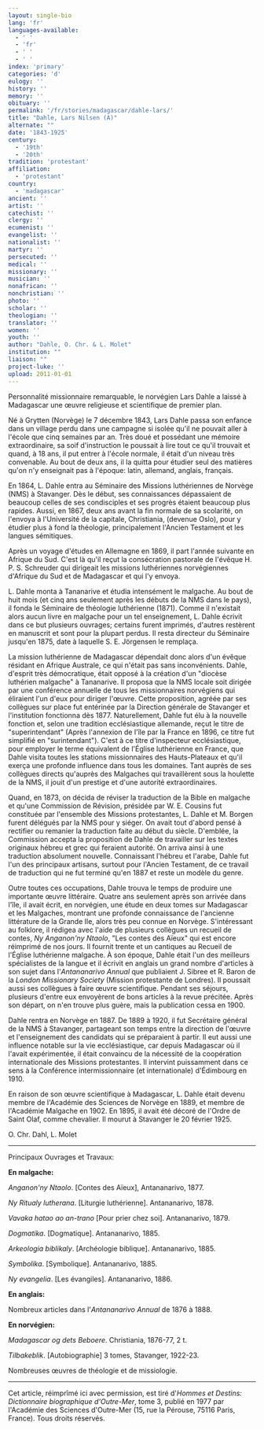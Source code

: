 ```yaml
---
layout: single-bio
lang: 'fr'
languages-available:
  - ' '
  - 'fr'
  - ' '
  - ' '
index: 'primary'
categories: 'd'
eulogy: ''
history: ''
memory: ''
obituary: ''
permalink: '/fr/stories/madagascar/dahle-lars/'
title: "Dahle, Lars Nilsen (A)"
alternate: ""
date: '1843-1925'
century:
  - '19th'
  - '20th'
tradition: 'protestant'
affiliation:
  - 'protestant'
country:
  - 'madagascar'
ancient: ''
artist: ''
catechist: ''
clergy: ''
ecumenist: ''
evangelist: ''
nationalist: ''
martyr: ''
persecuted: ''
medical: ''
missionary: ''
musician: ''
nonafrican: ''
nonchristian: ''
photo: ''
scholar: ''
theologian: ''
translator: ''
women: ''
youth: ''
author: "Dahle, O. Chr. & L. Molet"
institution: ""
liaison: ""
project-luke: ''
upload: 2011-01-01
---
```




Personnalité missionnaire remarquable, le norvégien Lars Dahle a laissé à Madagascar une œuvre religieuse et scientifique de premier plan.

Né à Grytten (Norvège) le 7 décembre 1843, Lars Dahle passa son enfance dans un village perdu dans une campagne si isolée qu'il ne pouvait aller à l'école que cinq semaines par an. Très doué et possédant une mémoire extraordinaire, sa soif d'instruction le poussait à lire tout ce qu'il trouvait et quand, à 18 ans, il put entrer à l'école normale, il était d'un niveau très convenable. Au bout de deux ans, il la quitta pour étudier seul des matières qu'on n'y enseignait pas à l'époque: latin, allemand, anglais, français.

En 1864, L. Dahle entra au Séminaire des Missions luthériennes de Norvège (NMS) à Stavanger. Dès le début, ses connaissances dépassaient de beaucoup celles de ses condisciples et ses progrès étaient beaucoup plus rapides. Aussi, en 1867, deux ans avant la fin normale de sa scolarité, on l'envoya à l'Université de la capitale, Christiania, (devenue Oslo), pour y étudier plus à fond la théologie, principalement l'Ancien Testament et les langues sémitiques.

Après un voyage d'études en Allemagne en 1869, il part l'année suivante en Afrique du Sud. C'est là qu'il reçut la consécration pastorale de l'évêque H. P. S. Schreuder qui dirigeait les missions luthériennes norvégiennes d'Afrique du Sud et de Madagascar et qui l'y envoya.

L. Dahle monta à Tananarive et étudia intensément le malgache. Au bout de huit mois (et cinq ans seulement après les débuts de la NMS dans le pays), il fonda le Séminaire de théologie luthérienne (1871). Comme il n'existait alors aucun livre en malgache pour un tel enseignement, L. Dahle écrivit dans ce but plusieurs ouvrages; certains furent imprimés, d'autres restèrent en manuscrit et sont pour la plupart perdus. Il resta directeur du Séminaire jusqu'en 1875, date à laquelle S. E. Jörgensen le remplaça.

La mission luthérienne de Madagascar dépendait donc alors d'un évêque résidant en Afrique Australe, ce qui n'était pas sans inconvénients. Dahle, d'esprit très démocratique, était opposé à la création d'un "diocèse luthérien malgache" à Tananarive. Il proposa que la NMS locale soit dirigée par une conférence annuelle de tous les missionnaires norvégiens qui éliraient l'un d'eux pour diriger l'œuvre. Cette proposition, agréée par ses collègues sur place fut entérinée par la Direction générale de Stavanger et l'institution fonctionna dès 1877. Naturellement, Dahle fut élu à la nouvelle fonction et, selon une tradition ecclésiastique allemande, reçut le titre de "superintendant" (Après l'annexion de l'île par la France en 1896, ce titre fut simplifié en "surintendant"). C'est à ce titre d'inspecteur ecclésiastique, pour employer le terme équivalent de l'Église luthérienne en France, que Dahle visita toutes les stations missionnaires des Hauts-Plateaux et qu'il exerça une profonde influence dans tous les domaines. Tant auprès de ses collègues directs qu'auprès des Malgaches qui travaillèrent sous la houlette de la NMS, il jouit d'un prestige et d'une autorité extraordinaires.

Quand, en 1873, on décida de réviser la traduction de la Bible en malgache et qu'une Commission de Révision, présidée par W. E. Cousins fut constituée par l'ensemble des Missions protestantes, L. Dahle et M. Borgen furent délégués par la NMS pour y siéger. On avait tout d'abord pensé à rectifier ou remanier la traduction faite au début du siècle. D'emblée, la Commission accepta la proposition de Dahle de travailler sur les textes originaux hébreu et grec qui feraient autorité. On arriva ainsi à une traduction absolument nouvelle. Connaissant l'hébreu et l'arabe, Dahle fut l'un des principaux artisans, surtout pour l'Ancien Testament, de ce travail de traduction qui ne fut terminé qu'en 1887 et reste un modèle du genre.

Outre toutes ces occupations, Dahle trouva le temps de produire une importante œuvre littéraire. Quatre ans seulement après son arrivée dans l'île, il avait écrit, en norvégien, une étude en deux tomes sur Madagascar et les Malgaches, montrant une profonde connaissance de l'ancienne littérature de la Grande Ile, alors très peu connue en Norvège. S'intéressant au folklore, il rédigea avec l'aide de plusieurs collègues un recueil de contes, *Ny Anganon'ny Ntaolo*, "Les contes des Aïeux" qui est encore réimprimé de nos jours. Il fournit trente et un cantiques au Recueil de l'Église luthérienne malgache. À son époque, Dahle était l'un des meilleurs spécialistes de la langue et il écrivit en anglais un grand nombre d'articles à son sujet dans l'*Antananarivo Annual* que publiaient J. Sibree et R. Baron de la *London Missionary Society* (Mission protestante de Londres). Il poussait aussi ses collègues à faire œuvre scientifique. Pendant ses séjours, plusieurs d'entre eux envoyèrent de bons articles à la revue précitée. Après son départ, on n'en trouve plus guère, mais la publication cessa en 1900.

Dahle rentra en Norvège en 1887. De 1889 à 1920, il fut Secrétaire général de la NMS à Stavanger, partageant son temps entre la direction de l'œuvre et l'enseignement des candidats qui se préparaient à partir. Il eut aussi une influence notable sur la vie ecclésiastique, car depuis Madagascar où il l'avait expérimentée, il était convaincu de la nécessité de la coopération internationale des Missions protestantes. Il intervint puissamment dans ce sens à la Conférence intermissionnaire (et internationale) d'Édimbourg en 1910.

En raison de son œuvre scientifique à Madagascar, L. Dahle était devenu membre de l'Académie des Sciences de Norvège en 1889, et membre de l'Académie Malgache en 1902. En 1895, il avait été décoré de l'Ordre de Saint Olaf, comme chevalier. Il mourut à Stavanger le 20 février 1925.

O. Chr. Dahl, L. Molet

---

Principaux Ouvrages et Travaux:

**En malgache:**

*Anganon'ny Ntaolo*. [Contes des Aïeux], Antananarivo, 1877.

*Ny Ritualy lutherana*. [Liturgie luthérienne]. Antananarivo, 1878.

*Vavaka hatao ao an-trano* [Pour prier chez soi]. Antananarivo, 1879.

*Dogmatika*. [Dogmatique]. Antananarivo, 1885.

*Arkeologia biblikaly*. [Archéologie biblique]. Antananarivo, 1885.

*Symbolika*. [Symbolique]. Antananarivo, 1885.

*Ny evangelia*. [Les évangiles]. Antananarivo, 1886.

**En anglais:**

Nombreux articles dans l'*Antananarivo Annual* de 1876 à 1888.

**En norvégien:**

*Madagascar og dets Beboere*. Christiania, 1876-77, 2 t.

*Tilbakeblik*. [Autobiographie] 3 tomes, Stavanger, 1922-23.

Nombreuses œuvres de théologie et de missiologie.

---

Cet article, réimprîmé ici avec permission, est tiré d'*Hommes et Destins: Dictionnaire biographique d'Outre-Mer*, tome 3, publié en 1977 par l'Académie des Sciences d'Outre-Mer (15, rue la Pérouse, 75116 Paris, France). Tous droits réservés.